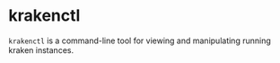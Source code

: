 # krakenctl

`krakenctl` is a command-line tool for viewing and manipulating running kraken instances.
